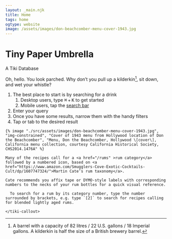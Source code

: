 ```yaml
---
layout: _main.njk
title: Home
tags: home
ogtype: website
image: /assets/images/don-beachcomber-menu-cover-1943.jpg
---
```


<!-- markdownlint-disable MD025 -->
<hgroup><stack-l>

# Tiny Paper Umbrella

  A Tiki Database
</stack-l></hgroup>
<!-- markdownlint-enable MD025 -->

<stack-l data-pagefind-ignore>

  <span class="small-caps">Oh, hello</span>. You look parched. Why don&rsquo;t you pull up a kilderkin[^1], sit down, and wet your whistle?

  [^1]: A barrel with a capacity of 82 litres / 22 U.S. gallons / 18 Imperial gallons. A kilderkin is half the size of a British brewery barrel.

<div class="search-instructions">
<!-- markdownlint-disable MD051 -->

  1. The best place to start is by searching for a drink
     1. Desktop users, type <kbd>⌘</kbd>&#8239;+&#8239;<kbd>K</kbd> to get started
     2. Mobile users, tap the [search bar](#search/)
  2. Enter your query
  3. Once you have some results, narrow them with the handy filters
  4. Tap or tab to the desired result
<!-- markdownlint-enable MD051 -->
</div>

  <tiki-dialog-img>

    {% image "./src/assets/images/don-beachcomber-menu-cover-1943.jpg", "img-constrained", "Cover of 1943 menu from Hollywood location of Don the Beachcomber", "Menu, Don the Beachcomber, Hollywood \[cover\], California menu collection, courtesy California Historical Society, CHS2014.1476A" %}

  </tiki-dialog-img>

  <tiki-callout type="note">

    Many of the recipes call for a <a href="/rums" >rum category</a> followed by a numbered icon, based on <a href="https://www.amazon.com/Smugglers-Cove-Exotic-Cocktails-Cult/dp/1607747324/">Martin Cate’s rum taxonomy</a>.

    Cate recommends you affix tape or DYMO-style labels with corresponding numbers to the necks of your rum bottles for a quick visual reference.

  <!-- Do not indent  nested callout further -->

  <stack-l>
    <tiki-callout type="tip">

      To search for a rum by its category number, type the number surrounded by brackets, e.g. type `[2]` to search for recipes calling for blended lightly aged rums.

    </tiki-callout>
  </stack-l>

  </tiki-callout>

</stack-l>

